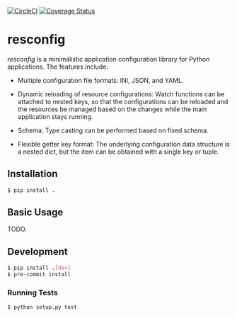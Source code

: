 [![CircleCI](https://circleci.com/gh/okomestudio/resconfig.svg?style=shield)](https://circleci.com/gh/okomestudio/resconfig)
[![Coverage Status](https://coveralls.io/repos/github/okomestudio/resconfig/badge.svg?branch=development)](https://coveralls.io/github/okomestudio/resconfig?branch=development)


# resconfig

*resconfig* is a minimalistic application configuration library for
Python applications. The features include:

- Multiple configuration file formats: INI, JSON, and YAML.

- Dynamic reloading of resource configurations: Watch functions can be
  attached to nested keys, so that the configurations can be reloaded
  and the resources be managed based on the changes while the main
  application stays running.

- Schema: Type casting can be performed based on fixed schema.

- Flexible getter key format: The underlying configuration data
  structure is a nested dict, but the item can be obtained with a
  single key or tuple.


## Installation

``` bash
$ pip install .
```

## Basic Usage

TODO.


## Development

``` bash
$ pip install .[dev]
$ pre-commit install
```

### Running Tests

```bash
$ python setup.py test
```
